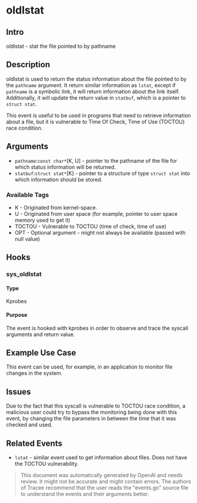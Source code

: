 
# oldlstat

## Intro
oldlstat - stat the file pointed to by pathname

## Description
oldlstat is used to return the status information about the file pointed to by the `pathname` argument. It return similar information as `lstat`, except if `pathname` is a symbolic link, it will return information about the link itself. Additionally, it will update the return value in `statbuf`, which is a pointer to `struct stat`.

This event is useful to be used in programs that need to retrieve information about a file, but it is vulnerable to Time Of Check, Time of Use (TOCTOU) race condition.

## Arguments
* `pathname`:`const char*`[K, U] - pointer to the pathname of the file for which status information will be returned.
* `statbuf`:`struct stat*`[K] - pointer to a structure of type `struct stat` into which information should be stored.

### Available Tags
* K - Originated from kernel-space.
* U - Originated from user space (for example, pointer to user space memory used to get it)
* TOCTOU - Vulnerable to TOCTOU (time of check, time of use)
* OPT - Optional argument - might not always be available (passed with null value)

## Hooks
### sys_oldlstat
#### Type
Kprobes
#### Purpose
The event is hooked with kprobes in order to observe and trace the syscall arguments and return value.

## Example Use Case
This event can be used, for example, in an application to monitor file changes in the system.

## Issues
Due to the fact that this syscall is vulnerable to TOCTOU race condition, a malicious user could try to bypass the monitoring being done with this event, by changing the file parameters in between the time that it was checked and used.

## Related Events
* `lstat` - similar event used to get information about files. Does not have the TOCTOU vulnerability.

> This document was automatically generated by OpenAI and needs review. It might
> not be accurate and might contain errors. The authors of Tracee recommend that
> the user reads the "events.go" source file to understand the events and their
> arguments better.
